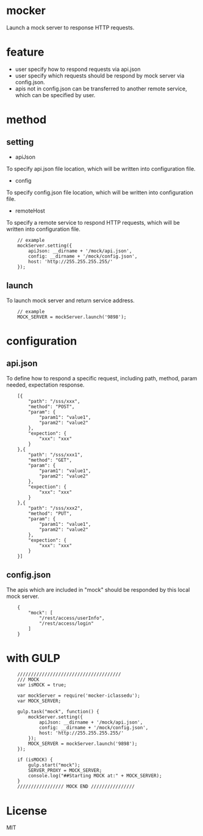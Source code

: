 # mocker
Launch a mock server to response HTTP requests.

# feature
- user specify how to respond requests via api.json
- user specify which requests should be respond by mock server via config.json.
- apis not in config.json can be transferred to another remote service, which can be specified by user.

# method
## setting
- apiJson

To specify api.json file location, which will be written into configuration file.

- config

To specify config.json file location, which will be written into configuration file.


- remoteHost

To specify a remote service to respond HTTP requests, which will be written into configuration file.

```
    // example
    mockServer.setting({
        apiJson: __dirname + '/mock/api.json',
        config: __dirname + '/mock/config.json',
        host: 'http://255.255.255.255/'
    });
```

## launch
To launch mock server and return service address.

```
    // example
    MOCK_SERVER = mockServer.launch('9898');
```

# configuration
## api.json
To define how to respond a specific request, including path, method, param needed, expectation response.

```
    [{
        "path": "/sss/xxx",
        "method": "POST",
        "param": {
            "param1": "value1",
            "param2": "value2"
        },
        "expection": {
            "xxx": "xxx"
        }
    },{
        "path": "/sss/xxx1",
        "method": "GET",
        "param": {
            "param1": "value1",
            "param2": "value2"
        },
        "expection": {
            "xxx": "xxx"
        }
    },{
        "path": "/sss/xxx2",
        "method": "PUT",
        "param": {
            "param1": "value1",
            "param2": "value2"
        },
        "expection": {
            "xxx": "xxx"
        }
    }]
```

## config.json
The apis which are included in "mock" should be responded by this local mock server.

```
    {
        "mock": [
            "/rest/access/userInfo",
            "/rest/access/login"
        ]
    }
```

# with GULP
```
    //////////////////////////////////////
    /// MOCK 
    var isMOCK = true;

    var mockServer = require('mocker-iclassedu');
    var MOCK_SERVER;

    gulp.task("mock", function() {
        mockServer.setting({
            apiJson: __dirname + '/mock/api.json',
            config: __dirname + '/mock/config.json',
            host: 'http://255.255.255.255/'
        });
        MOCK_SERVER = mockServer.launch('9898'); 
    });

    if (isMOCK) {
        gulp.start("mock");
        SERVER_PROXY = MOCK_SERVER;
        console.log("##Starting MOCK at:" + MOCK_SERVER);
    }
    ///////////////// MOCK END ////////////////

```

# License
MIT